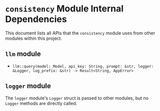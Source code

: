 # `consistency` Module Internal Dependencies

This document lists all APIs that the `consistency` module uses from other modules within this project.

## `llm` module

- `llm::query(model: Model, api_key: String, prompt: &str, logger: &Logger, log_prefix: &str) -> Result<String, AppError>`

## `logger` module

The `logger` module's `Logger` struct is passed to other modules, but no `Logger` methods are directly called.
